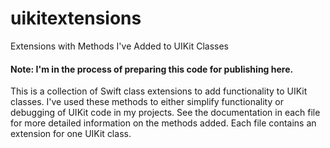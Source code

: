 # uikitextensions
Extensions with Methods I've Added to UIKit Classes

#### Note: I'm in the process of preparing this code for publishing here.

This is a collection of Swift class extensions to add functionality to UIKit classes. I've used these methods to either simplify functionality or debugging of UIKit code in my projects. See the documentation in each file for more detailed information on the methods added. Each file contains an extension for one UIKit class.
